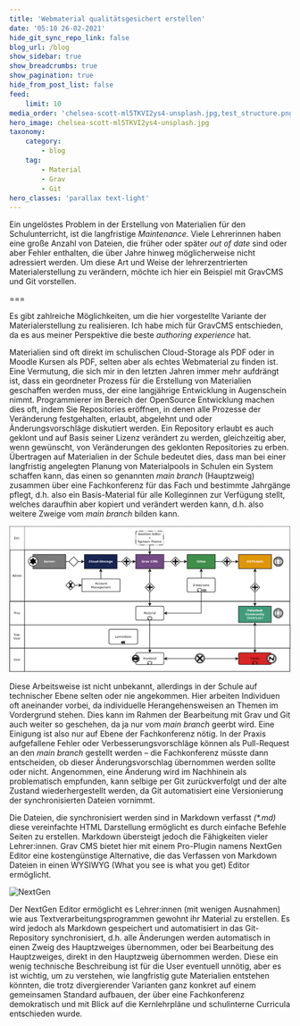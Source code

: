 ```yaml
---
title: 'Webmaterial qualitätsgesichert erstellen'
date: '05:10 26-02-2021'
hide_git_sync_repo_link: false
blog_url: /blog
show_sidebar: true
show_breadcrumbs: true
show_pagination: true
hide_from_post_list: false
feed:
    limit: 10
media_order: 'chelsea-scott-ml5TKVI2ys4-unsplash.jpg,test_structure.png'
hero_image: chelsea-scott-ml5TKVI2ys4-unsplash.jpg
taxonomy:
    category:
        - blog
    tag:
        - Material
        - Grav
        - Git
hero_classes: 'parallax text-light'
---
```


Ein ungelöstes Problem in der Erstellung von Materialien für den Schulunterricht, ist die langfristige _Maintenance_. Viele Lehrerinnen haben eine große Anzahl von Dateien, die früher oder später _out of date_ sind oder aber Fehler enthalten, die über Jahre hinweg möglicherweise nicht adressiert werden. Um diese Art und Weise der lehrerzentrierten Materialerstellung zu verändern, möchte ich hier ein Beispiel mit GravCMS und Git vorstellen. 

===

Es gibt zahlreiche Möglichkeiten, um die hier vorgestellte Variante der Materialerstellung zu realisieren. Ich habe mich für GravCMS entschieden, da es aus meiner Perspektive die beste _authoring experience_ hat. 

Materialien sind oft direkt im schulischen Cloud-Storage als PDF oder in Moodle Kursen als PDF, selten aber als echtes Webmaterial zu finden ist. Eine Vermutung, die sich mir in den letzten Jahren immer mehr aufdrängt ist, dass ein geordneter Prozess für die Erstellung von Materialien geschaffen werden muss, der eine langjährige Entwicklung in Augenschein nimmt. Programmierer im Bereich der OpenSource Entwicklung machen dies oft, indem Sie Repositories eröffnen, in denen alle Prozesse der Veränderung festgehalten, erlaubt, abgelehnt und oder Änderungsvorschläge diskutiert werden. Ein Repository erlaubt es auch geklont und auf Basis seiner Lizenz verändert zu werden, gleichzeitig aber, wenn gewünscht, von Veränderungen des geklonten Repositories zu erben. Übertragen auf Materialien in der Schule bedeutet dies, dass man bei einer langfristig angelegten Planung von Materialpools in Schulen ein System schaffen kann, das einen so genannten _main branch_ (Hauptzweig) zusammen über eine Fachkonferenz für das Fach und bestimmte Jahrgänge pflegt, d.h. also ein Basis-Material für alle Kolleginnen zur Verfügung stellt, welches daraufhin aber kopiert und verändert werden kann, d.h. also weitere Zweige vom _main branch_ bilden kann.

![](test_structure.png)

Diese Arbeitsweise ist nicht unbekannt, allerdings in der Schule auf technischer Ebene selten oder nie angekommen. Hier arbeiten Individuen oft aneinander vorbei, da individuelle Herangehensweisen an Themen im Vordergrund stehen. Dies kann im Rahmen der Bearbeitung mit Grav und Git auch weiter so geschehen, da ja nur vom _main branch_ geerbt wird. Eine Einigung ist also nur auf Ebene der Fachkonferenz nötig. In der Praxis aufgefallene Fehler oder Verbesserungsvorschläge können als Pull-Request an den _main branch_ gestellt werden – die Fachkonferenz müsste dann entscheiden, ob dieser Änderungsvorschlag übernommen werden sollte oder nicht. Angenommen, eine Änderung wird im Nachhinein als problematisch empfunden, kann selbige per Git zurückverfolgt und der alte Zustand wiederhergestellt werden, da Git automatisiert eine Versionierung der synchronisierten Dateien vornimmt. 

Die Dateien, die synchronisiert werden sind in Markdown verfasst _(*.md)_ diese vereinfachte HTML Darstellung ermöglicht es durch einfache Befehle Seiten zu erstellen. Markdown übersteigt jedoch die Fähigkeiten vieler Lehrer:innen. Grav CMS bietet hier mit einem Pro-Plugin namens NextGen Editor eine kostengünstige Alternative, die das Verfassen von Markdown Dateien in einen WYSIWYG (What you see is what you get) Editor ermöglicht. 

![NextGen](https://getgrav.org/user/pages/premium/nextgen-editor/markup.gif?g-fad0e05c)

Der NextGen Editor ermöglicht es Lehrer:innen (mit wenigen Ausnahmen) wie aus Textverarbeitungsprogrammen gewohnt ihr Material zu erstellen. Es wird jedoch als Markdown gespeichert und automatisiert in das Git-Repository synchronisiert, d.h. alle Änderungen werden automatisch in einen Zweig des Hauptzweiges übernommen, oder bei Bearbeitung des Hauptzweiges, direkt in den Hauptzweig übernommen werden. Diese ein wenig technische Beschreibung ist für die User eventuell unnötig, aber es ist wichtig, um zu verstehen, wie langfristig gute Materialien entstehen könnten, die trotz divergierender Varianten ganz konkret auf einem gemeinsamen Standard aufbauen, der über eine Fachkonferenz demokratisch und mit Blick auf die Kernlehrpläne und schulinterne Curricula entschieden wurde. 







